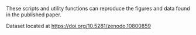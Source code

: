 These scripts and utility functions can reproduce the figures and data found in the published paper. 

Dataset located at https://doi.org/10.5281/zenodo.10800859

